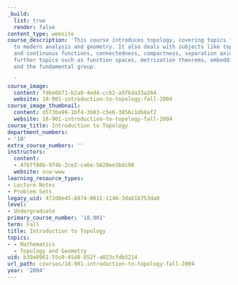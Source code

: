```yaml
---
_build:
  list: true
  render: false
content_type: website
course_description: 'This course introduces topology, covering topics fundamental
  to modern analysis and geometry. It also deals with subjects like topological spaces
  and continuous functions, connectedness, compactness, separation axioms, and selected
  further topics such as function spaces, metrization theorems, embedding theorems
  and the fundamental group.

  '
course_image:
  content: fd6e6b71-b2a8-4ed4-cc62-a976da33a264
  website: 18-901-introduction-to-topology-fall-2004
course_image_thumbnail:
  content: d573ba99-1bf4-3b83-c5e6-3856c1db8af2
  website: 18-901-introduction-to-topology-fall-2004
course_title: Introduction to Topology
department_numbers:
- '18'
extra_course_numbers: ''
instructors:
  content:
  - 476ff88b-974b-2ce2-ca6e-5628ee1bdc98
  website: ocw-www
learning_resource_types:
- Lecture Notes
- Problem Sets
legacy_uid: 472d0e45-8874-0011-1146-3dab1b753da0
level:
- Undergraduate
primary_course_number: '18.901'
term: Fall
title: Introduction to Topology
topics:
- - Mathematics
  - Topology and Geometry
uid: b39a8961-55c0-45d8-852f-a023cfdb5214
url_path: courses/18-901-introduction-to-topology-fall-2004
year: '2004'
---
```


